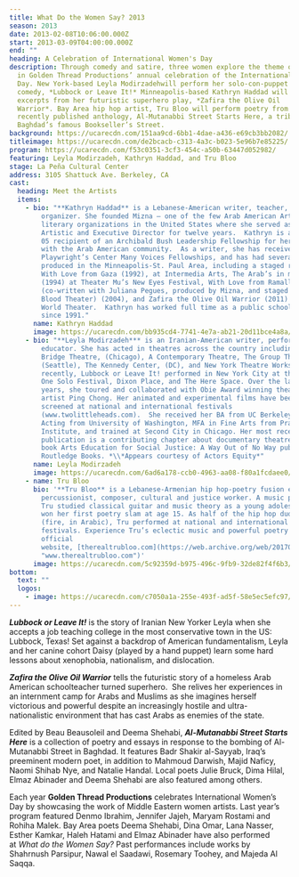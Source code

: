 ```yaml
---
title: What Do the Women Say? 2013
season: 2013
date: 2013-02-08T10:06:00.000Z
start: 2013-03-09T04:00:00.000Z
end: ""
heading: A Celebration of International Women's Day
description: Through comedy and satire, three women explore the theme of “home”
  in Golden Thread Productions’ annual celebration of the International Women’s
  Day. New York-based Leyla Modirzadehwill perform her solo-con-puppet
  comedy, *Lubbock or Leave It!* Minneapolis-based Kathryn Haddad will share
  excerpts from her futuristic superhero play, *Zafira the Olive Oil
  Warrior*. Bay Area hip hop artist, Tru Bloo will perform poetry from the
  recently published anthology, Al-Mutanabbi Street Starts Here, a tribute to
  Baghdad’s famous Bookseller’s Street.
background: https://ucarecdn.com/151aa9cd-6bb1-4dae-a436-e69cb3bb2082/
titleimage: https://ucarecdn.com/de2bcacb-c313-4a3c-b023-5e96b7e85225/
program: https://ucarecdn.com/f53c0351-3cf3-454c-a50b-63447d052982/
featuring: Leyla Modirzadeh, Kathryn Haddad, and Tru Bloo
stage: La Peña Cultural Center
address: 3105 Shattuck Ave. Berkeley, CA
cast:
  heading: Meet the Artists
  items:
    - bio: "**Kathryn Haddad** is a Lebanese-American writer, teacher, and community
        organizer. She founded Mizna – one of the few Arab American Arts and
        literary organizations in the United States where she served as its
        Artistic and Executive Director for twelve years.  Kathryn is a 2004 –
        05 recipient of an Archibald Bush Leadership Fellowship for her work
        with the Arab American community.  As a writer, she has received three
        Playwright’s Center Many Voices Fellowships, and has had several plays
        produced in the Minneapolis-St. Paul Area, including a staged reading of
        With Love from Gaza (1992), at Intermedia Arts, The Arab’s in my Head
        (1994) at Theater Mu’s New Eyes Festival, With Love from Ramallah
        (co-written with Juliana Pegues, produced by Mizna, and staged at Mixed
        Blood Theater) (2004), and Zafira the Olive Oil Warrior (2011) at Pangea
        World Theater.  Kathryn has worked full time as a public school teacher
        since 1991."
      name: Kathryn Haddad
      image: https://ucarecdn.com/bb935cd4-7741-4e7a-ab21-20d11bce4a8a/
    - bio: "**Leyla Modirzadeh*** is an Iranian-American writer, performer, and
        educator. She has acted in theatres across the country including Wisdom
        Bridge Theatre, (Chicago), A Contemporary Theatre, The Group Theatre,
        (Seattle), The Kennedy Center, (DC), and New York Theatre Workshop. Most
        recently, Lubbock or Leave It! performed in New York City at the Plus
        One Solo Festival, Dixon Place, and The Here Space. Over the last 17
        years, she toured and collaborated with Obie Award winning theatre
        artist Ping Chong. Her animated and experimental films have been
        screened at national and international festivals
        (www.twolittleheads.com).  She received her BA from UC Berkeley, MFA in
        Acting from University of Washington, MFA in Fine Arts from Pratt
        Institute, and trained at Second City in Chicago. Her most recent
        publication is a contributing chapter about documentary theatre in the
        book Arts Education for Social Justice: A Way Out of No Way published by
        Routledge Books. *\\*Appears courtesy of Actors Equity*"
      name: Leyla Modirzadeh
      image: https://ucarecdn.com/6ad6a178-ccb0-4963-aa08-f80a1fcdaee0/
    - name: Tru Bloo
      bio: '**Tru Bloo** is a Lebanese-Armenian hip hop-poetry fusion emcee,
        percussionist, composer, cultural and justice worker. A music prodigy,
        Tru studied classical guitar and music theory as a young adolescent and
        won her first poetry slam at age 15. As half of the hip hop duo, NaR
        (fire, in Arabic), Tru performed at national and international
        festivals. Experience Tru’s eclectic music and powerful poetry at her
        official
        website, [therealtrubloo.com](https://web.archive.org/web/20170927075150/ttp://www.therealtrubloo.com/
        "www.therealtrubloo.com")'
      image: https://ucarecdn.com/5c92359d-b975-496c-9fb9-32de82f4f6b3/
bottom:
  text: ""
  logos:
    - image: https://ucarecdn.com/c7050a1a-255e-493f-ad5f-58e5ec5efc97/
---
```

***Lubbock or Leave It!*** is the story of Iranian New Yorker Leyla when she accepts a job teaching college in the most conservative town in the US: Lubbock, Texas! Set against a backdrop of American fundamentalism, Leyla and her canine cohort Daisy (played by a hand puppet) learn some hard lessons about xenophobia, nationalism, and dislocation.

***Zafira the Olive Oil Warrior*** tells the futuristic story of a homeless Arab American schoolteacher turned superhero.  She relives her experiences in an internment camp for Arabs and Muslims as she imagines herself victorious and powerful despite an increasingly hostile and ultra-nationalistic environment that has cast Arabs as enemies of the state.

Edited by Beau Beausoleil and Deema Shehabi, ***Al-Mutanabbi Street Starts Here*** is a collection of poetry and essays in response to the bombing of Al-Mutanabbi Street in Baghdad. It features Badr Shakir al-Sayyab, Iraq’s preeminent modern poet, in addition to Mahmoud Darwish, Majid Naficy, Naomi Shihab Nye, and Natalie Handal. Local poets Julie Bruck, Dima Hilal, Elmaz Abinader and Deema Shehabi are also featured among others.

Each year **Golden Thread Productions** celebrates International Women’s Day by showcasing the work of Middle Eastern women artists. Last year’s program featured Denmo Ibrahim, Jennifer Jajeh, Maryam Rostami and Rohiha Malek. Bay Area poets Deema Shehabi, Dina Omar, Lana Nasser, Esther Kamkar, Haleh Hatami and Elmaz Abinader have also performed at *What do the Women Say?* Past performances include works by Shahrnush Parsipur, Nawal el Saadawi, Rosemary Toohey, and Majeda Al Saqqa.
